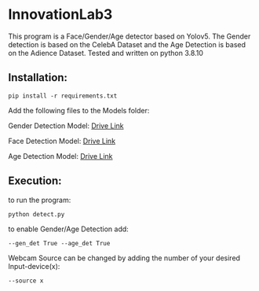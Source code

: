 # InnovationLab3

This program is a Face/Gender/Age detector based on Yolov5. The Gender detection is based on the CelebA Dataset and the Age Detection is based on the Adience Dataset.
Tested and written on python 3.8.10

## Installation:

```pip install -r requirements.txt``` 

Add the following files to the Models folder:

Gender Detection Model: [Drive Link](https://drive.google.com/file/d/1H8UzJURLl69GGZC9ZA9zZ1DSbCFP-55I/view?usp=sharing)

Face Detection Model: [Drive Link](https://drive.google.com/file/d/1L9CubLbwRkUPFh4rh9KnTeoSNKFrcNeO/view?usp=sharing)

Age Detection Model: [Drive Link](https://drive.google.com/file/d/1p3vxO-FtOwe-I_LECCB6CJuRzGp-EVv7/view?usp=sharing)

## Execution:

to run the program:

```python detect.py```

to enable Gender/Age Detection add:

```--gen_det True --age_det True```

Webcam Source can be changed by adding the number of your desired Input-device(x):

```--source x```

